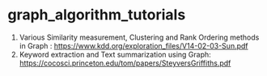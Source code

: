 # graph_algorithm_tutorials
1. Various Similarity measurement, Clustering and Rank Ordering methods in Graph : https://www.kdd.org/exploration_files/V14-02-03-Sun.pdf
2. Keyword extraction and Text summarization using Graph: https://cocosci.princeton.edu/tom/papers/SteyversGriffiths.pdf
